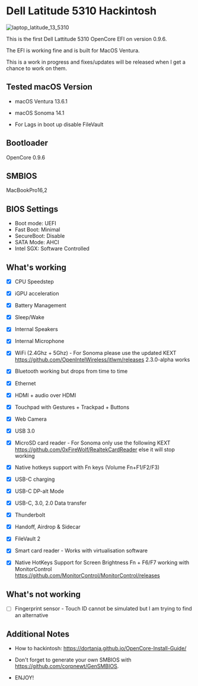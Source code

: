 # Dell Latitude 5310 Hackintosh

![laptop_latitude_13_5310](https://github.com/apollohackintosh/Dell-5310-Hackintosh/assets/9867529/8a5ec8b3-8e74-4382-9473-6c8fbc98e991)

This is the first Dell Lattitude 5310 OpenCore EFI on version 0.9.6.

The EFI is working fine and is built for MacOS Ventura.

This is a work in progress and fixes/updates will be released when I get a chance to work on them.

## Tested macOS Version

- macOS Ventura 13.6.1
- macOS Sonoma 14.1

- For Lags in boot up disable FileVault

## Bootloader

OpenCore 0.9.6

## SMBIOS

MacBookPro16,2

## BIOS Settings

- Boot mode: UEFI
- Fast Boot: Minimal
- SecureBoot: Disable
- SATA Mode: AHCI 
- Intel SGX: Software Controlled

## What's working
 
 - [x] CPU Speedstep

 - [x] iGPU acceleration

 - [x] Battery Management
 
 - [x] Sleep/Wake
 
 - [x] Internal Speakers
 
 - [x] Internal Microphone
 
 - [x] WiFi (2.4Ghz + 5Ghz) - For Sonoma please use the updated KEXT
       https://github.com/OpenIntelWireless/itlwm/releases 2.3.0-alpha works

 - [x] Bluetooth working but drops from time to time

 - [x] Ethernet

 - [x] HDMI + audio over HDMI

 - [x] Touchpad with Gestures + Trackpad + Buttons

 - [x] Web Camera

 - [x] USB 3.0

 - [x] MicroSD card reader - For Sonoma only use the following KEXT
       https://github.com/0xFireWolf/RealtekCardReader else it will stop working

 - [x] Native hotkeys support with Fn keys (Volume Fn+F1/F2/F3)
 
 - [x] USB-C charging

 - [x] USB-C DP-alt Mode

 - [x] USB-C, 3.0, 2.0 Data transfer
 
 - [x] Thunderbolt
 
 - [x] Handoff, Airdrop & Sidecar

 - [x] FileVault 2

 - [x] Smart card reader - Works with virtualisation software

 - [x] Native HotKeys Support for Screen Brightness Fn + F6/F7 working with MonitorControl https://github.com/MonitorControl/MonitorControl/releases
 
## What's not working

- [ ] Fingerprint sensor - Touch ID cannot be simulated but I am trying to find an alternative

## Additional Notes

- How to hackintosh: https://dortania.github.io/OpenCore-Install-Guide/
- Don't forget to generate your own SMBIOS with https://github.com/corpnewt/GenSMBIOS. 

- ENJOY!
